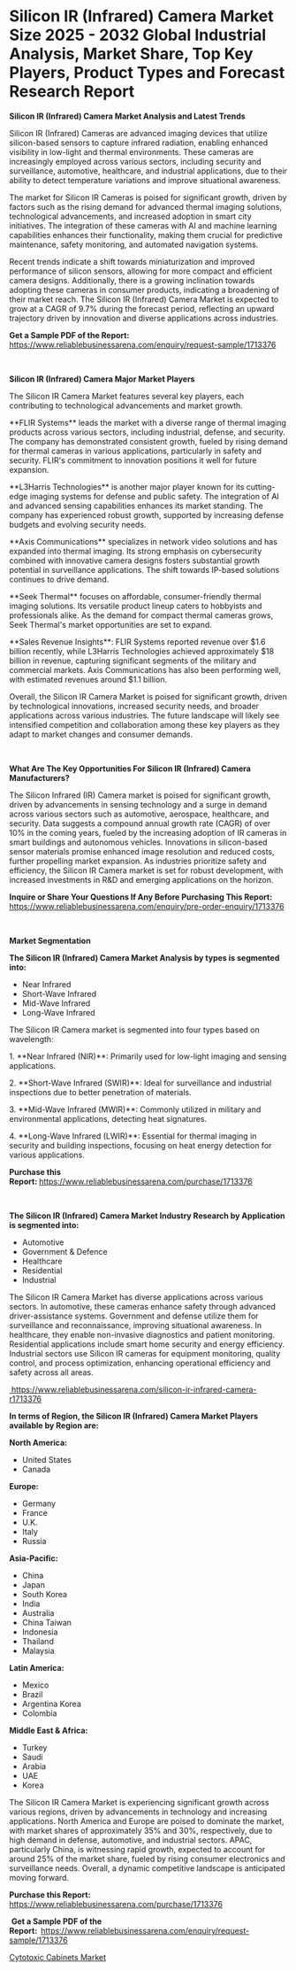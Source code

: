 <p><h1>Silicon IR (Infrared) Camera Market Size 2025 - 2032 Global Industrial Analysis, Market Share, Top Key Players, Product Types and Forecast Research Report</h1></p><p><strong>Silicon IR (Infrared) Camera Market Analysis and Latest Trends</strong></p>
<p><p>Silicon IR (Infrared) Cameras are advanced imaging devices that utilize silicon-based sensors to capture infrared radiation, enabling enhanced visibility in low-light and thermal environments. These cameras are increasingly employed across various sectors, including security and surveillance, automotive, healthcare, and industrial applications, due to their ability to detect temperature variations and improve situational awareness.</p><p>The market for Silicon IR Cameras is poised for significant growth, driven by factors such as the rising demand for advanced thermal imaging solutions, technological advancements, and increased adoption in smart city initiatives. The integration of these cameras with AI and machine learning capabilities enhances their functionality, making them crucial for predictive maintenance, safety monitoring, and automated navigation systems.</p><p>Recent trends indicate a shift towards miniaturization and improved performance of silicon sensors, allowing for more compact and efficient camera designs. Additionally, there is a growing inclination towards adopting these cameras in consumer products, indicating a broadening of their market reach. The Silicon IR (Infrared) Camera Market is expected to grow at a CAGR of 9.7% during the forecast period, reflecting an upward trajectory driven by innovation and diverse applications across industries.</p></p>
<p><strong>Get a Sample PDF of the Report:&nbsp;</strong> <a href="https://www.reliablebusinessarena.com/enquiry/request-sample/1713376?utm_campaign=3039&utm_medium=2&utm_source=Github&utm_content=ia&utm_term=28032025&utm_id=silicon-ir-infrared-camera">https://www.reliablebusinessarena.com/enquiry/request-sample/1713376</a></p>
<p>&nbsp;</p>
<p><strong>Silicon IR (Infrared) Camera Major Market Players</strong></p>
<p><p>The Silicon IR Camera Market features several key players, each contributing to technological advancements and market growth. </p><p>**FLIR Systems** leads the market with a diverse range of thermal imaging products across various sectors, including industrial, defense, and security. The company has demonstrated consistent growth, fueled by rising demand for thermal cameras in various applications, particularly in safety and security. FLIR's commitment to innovation positions it well for future expansion.</p><p>**L3Harris Technologies** is another major player known for its cutting-edge imaging systems for defense and public safety. The integration of AI and advanced sensing capabilities enhances its market standing. The company has experienced robust growth, supported by increasing defense budgets and evolving security needs.</p><p>**Axis Communications** specializes in network video solutions and has expanded into thermal imaging. Its strong emphasis on cybersecurity combined with innovative camera designs fosters substantial growth potential in surveillance applications. The shift towards IP-based solutions continues to drive demand.</p><p>**Seek Thermal** focuses on affordable, consumer-friendly thermal imaging solutions. Its versatile product lineup caters to hobbyists and professionals alike. As the demand for compact thermal cameras grows, Seek Thermal's market opportunities are set to expand.</p><p>**Sales Revenue Insights**: FLIR Systems reported revenue over $1.6 billion recently, while L3Harris Technologies achieved approximately $18 billion in revenue, capturing significant segments of the military and commercial markets. Axis Communications has also been performing well, with estimated revenues around $1.1 billion.</p><p>Overall, the Silicon IR Camera Market is poised for significant growth, driven by technological innovations, increased security needs, and broader applications across various industries. The future landscape will likely see intensified competition and collaboration among these key players as they adapt to market changes and consumer demands.</p></p>
<p>&nbsp;</p>
<p><strong>What Are The Key Opportunities For Silicon IR (Infrared) Camera Manufacturers?</strong></p>
<p><p>The Silicon Infrared (IR) Camera market is poised for significant growth, driven by advancements in sensing technology and a surge in demand across various sectors such as automotive, aerospace, healthcare, and security. Data suggests a compound annual growth rate (CAGR) of over 10% in the coming years, fueled by the increasing adoption of IR cameras in smart buildings and autonomous vehicles. Innovations in silicon-based sensor materials promise enhanced image resolution and reduced costs, further propelling market expansion. As industries prioritize safety and efficiency, the Silicon IR Camera market is set for robust development, with increased investments in R&D and emerging applications on the horizon.</p></p>
<p><strong>Inquire or Share Your Questions If Any Before Purchasing This Report:</strong> <a href="https://www.reliablebusinessarena.com/enquiry/pre-order-enquiry/1713376?utm_campaign=3039&utm_medium=2&utm_source=Github&utm_content=ia&utm_term=28032025&utm_id=silicon-ir-infrared-camera">https://www.reliablebusinessarena.com/enquiry/pre-order-enquiry/1713376</a></p>
<p>&nbsp;</p>
<p><strong>Market Segmentation</strong></p>
<p><strong>The Silicon IR (Infrared) Camera Market Analysis by types is segmented into:</strong></p>
<p><ul><li>Near Infrared</li><li>Short-Wave Infrared</li><li>Mid-Wave Infrared</li><li>Long-Wave Infrared</li></ul></p>
<p><p>The Silicon IR Camera market is segmented into four types based on wavelength: </p><p>1. **Near Infrared (NIR)**: Primarily used for low-light imaging and sensing applications. </p><p>2. **Short-Wave Infrared (SWIR)**: Ideal for surveillance and industrial inspections due to better penetration of materials. </p><p>3. **Mid-Wave Infrared (MWIR)**: Commonly utilized in military and environmental applications, detecting heat signatures. </p><p>4. **Long-Wave Infrared (LWIR)**: Essential for thermal imaging in security and building inspections, focusing on heat energy detection for various applications.</p></p>
<p><strong>Purchase this Report:&nbsp;</strong><a href="https://www.reliablebusinessarena.com/purchase/1713376?utm_campaign=3039&utm_medium=2&utm_source=Github&utm_content=ia&utm_term=28032025&utm_id=silicon-ir-infrared-camera">https://www.reliablebusinessarena.com/purchase/1713376</a></p>
<p>&nbsp;</p>
<p><strong>The Silicon IR (Infrared) Camera Market Industry Research by Application is segmented into:</strong></p>
<p><ul><li>Automotive</li><li>Government & Defence</li><li>Healthcare</li><li>Residential</li><li>Industrial</li></ul></p>
<p><p>The Silicon IR Camera Market has diverse applications across various sectors. In automotive, these cameras enhance safety through advanced driver-assistance systems. Government and defense utilize them for surveillance and reconnaissance, improving situational awareness. In healthcare, they enable non-invasive diagnostics and patient monitoring. Residential applications include smart home security and energy efficiency. Industrial sectors use Silicon IR cameras for equipment monitoring, quality control, and process optimization, enhancing operational efficiency and safety across all areas.</p></p>
<p><a href="https://www.reliablebusinessarena.com/silicon-ir-infrared-camera-r1713376?utm_campaign=3039&utm_medium=2&utm_source=Github&utm_content=ia&utm_term=28032025&utm_id=silicon-ir-infrared-camera">&nbsp;https://www.reliablebusinessarena.com/silicon-ir-infrared-camera-r1713376</a></p>
<p><strong>In terms of Region, the Silicon IR (Infrared) Camera Market Players available by Region are:</strong></p>
<p>
    <p> <strong> North America: </strong>
        <ul>
            <li>United States</li>
            <li>Canada</li>
        </ul>
        </p> 
    <p> <strong> Europe: </strong>
        <ul>
            <li>Germany</li>
            <li>France</li>
            <li>U.K.</li>
            <li>Italy</li>
            <li>Russia</li>
        </ul>
        </p> 
    <p> <strong> Asia-Pacific: </strong>
        <ul>
            <li>China</li>
            <li>Japan</li>
            <li>South Korea</li>
            <li>India</li>
            <li>Australia</li>
            <li>China Taiwan</li>
            <li>Indonesia</li>
            <li>Thailand</li>
            <li>Malaysia</li>
        </ul>
        </p> 
    <p> <strong> Latin America: </strong>
        <ul>
            <li>Mexico</li>
            <li>Brazil</li>
            <li>Argentina Korea</li>
            <li>Colombia</li>
        </ul>
        </p> 
    <p> <strong> Middle East & Africa: </strong>
        <ul>
            <li>Turkey</li>
            <li>Saudi</li>
            <li>Arabia</li>
            <li>UAE</li>
            <li>Korea</li>
        </ul>
    </p>
    </p>
<p><p>The Silicon IR Camera Market is experiencing significant growth across various regions, driven by advancements in technology and increasing applications. North America and Europe are poised to dominate the market, with market shares of approximately 35% and 30%, respectively, due to high demand in defense, automotive, and industrial sectors. APAC, particularly China, is witnessing rapid growth, expected to account for around 25% of the market share, fueled by rising consumer electronics and surveillance needs. Overall, a dynamic competitive landscape is anticipated moving forward.</p></p>
<p><strong>Purchase this Report: </strong><a href="https://www.reliablebusinessarena.com/purchase/1713376?utm_campaign=3039&utm_medium=2&utm_source=Github&utm_content=ia&utm_term=28032025&utm_id=silicon-ir-infrared-camera">https://www.reliablebusinessarena.com/purchase/1713376</a></p>
<p>&nbsp;<strong>Get a Sample PDF of the Report:&nbsp;&nbsp;</strong><a href="https://www.reliablebusinessarena.com/enquiry/request-sample/1713376?utm_campaign=3039&utm_medium=2&utm_source=Github&utm_content=ia&utm_term=28032025&utm_id=silicon-ir-infrared-camera">https://www.reliablebusinessarena.com/enquiry/request-sample/1713376</a></p>
<p><strong></strong></p>
<p><p><a href="https://github.com/xtysizov/Market-Research-Report-List-1/blob/main/cytotoxic-cabinets-market.md?utm_campaign=3039&utm_medium=2&utm_source=Github&utm_content=ia&utm_term=28032025&utm_id=silicon-ir-infrared-camera">Cytotoxic Cabinets Market</a></p></p>